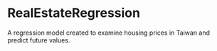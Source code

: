 # RealEstateRegression

A regression model created to examine housing prices in Taiwan and predict future values.
